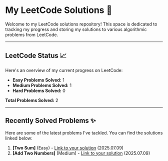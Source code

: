 # My LeetCode Solutions 🚀

Welcome to my LeetCode solutions repository! This space is dedicated to tracking my progress and storing my solutions to various algorithmic problems from LeetCode.

---

## LeetCode Status 📈

Here's an overview of my current progress on LeetCode:

* **Easy Problems Solved:** 1
* **Medium Problems Solved:** 1
* **Hard Problems Solved:** 0

**Total Problems Solved:** 2

---

## Recently Solved Problems ✨

Here are some of the latest problems I've tackled. You can find the solutions linked below:

1.  **[Two Sum]** (Easy) - [Link to your solution](https://github.com/L4yoos/leetcode/blob/main/1_TwoSum/Solution.java) (2025.07.09)
2.  **[Add Two Numbers]** (Medium) - [Link to your solution](https://github.com/L4yoos/leetcode/blob/main/2_AddTwoNumbers/Solution.java) (2025.07.09)
